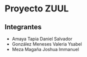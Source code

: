 # Proyecto ZUUL

## Integrantes

- Amaya Tapia Daniel Salvador
- González Meneses Valeria Ysabel
- Meza Magaña Joshua Immanuel
